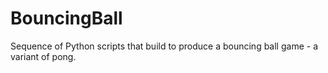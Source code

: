 # BouncingBall

Sequence of Python scripts that build to produce a bouncing ball game - a variant of pong.
